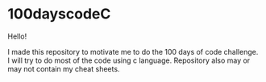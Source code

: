 # 100dayscodeC
Hello!

I made this repository to motivate me to do the 100 days of code challenge. I will try to do most of the code using c language. Repository also may or may not contain my cheat sheets.
